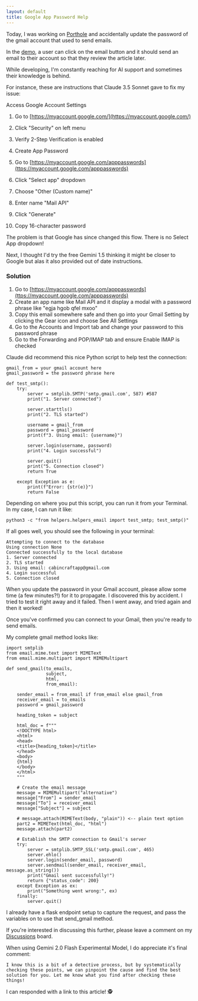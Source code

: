 ```yaml
---
layout: default
title: Google App Password Help
---
```


Today, I was working on [Porthole](https://github.com/headwinds/headwinds/wiki/Porthole-Chrome-Extension) and accidentally update the password of the gmail account that used to send emails.

In the [demo](https://porthole-demo.vercel.app/), a user can click on the email button and it should send an email to their account so that they review the article later.

While developing, I'm constantly reaching for AI support and sometimes their knowledge is behind. 

For instance, these are instructions that Claude 3.5 Sonnet gave to fix my issue:

Access Google Account Settings

1. Go to [https://myaccount.google.com/](https://myaccount.google.com/)
1. Click "Security" on left menu
1. Verify 2-Step Verification is enabled
1. Create App Password

1. Go to [https://myaccount.google.com/apppasswords](ttps://myaccount.google.com/apppasswords)
1. Click "Select app" dropdown
1. Choose "Other (Custom name)"
1. Enter name "Mail API"
1. Click "Generate"
1. Copy 16-character password

The problem is that Google has since changed this flow. There is no Select App dropdown!

Next, I thought I'd try the free Gemini 1.5 thinking it might be closer to Google but alas it also provided out of date instructions. 

### Solution

1. Go to [https://myaccount.google.com/apppasswords](ttps://myaccount.google.com/apppasswords)
1. Create an app name like Mail API and it display a modal with a password phrase like "egja hgob qfel mxoo"
1. Copy this email somewhere safe and then go into your Gmail Setting by clicking the Gear icon and choose See All Settings
1. Go to the Accounts and Import tab and change your password to this password phrase
1. Go to the Forwarding and POP/IMAP tab and ensure Enable IMAP is checked

Claude did recommend this nice Python script to help test the connection:

```
gmail_from = your gmail account here
gmail_password = the password phrase here

def test_smtp():
    try:
        server = smtplib.SMTP('smtp.gmail.com', 587) #587
        print("1. Server connected")
        
        server.starttls()
        print("2. TLS started")
        
        username = gmail_from
        password = gmail_password
        print(f"3. Using email: {username}")
        
        server.login(username, password)
        print("4. Login successful")
        
        server.quit()
        print("5. Connection closed")
        return True

    except Exception as e:
        print(f"Error: {str(e)}")
        return False
```

Depending on where you put this script, you can run it from your Terminal. In my case, I can run it like:

```
python3 -c "from helpers.helpers_email import test_smtp; test_smtp()"
```

If all goes well, you should see the following in your terminal:

```
Attempting to connect to the database
Using connection None
Connected successfully to the local database
1. Server connected
2. TLS started
3. Using email: cabincraftapp@gmail.com
4. Login successful
5. Connection closed
```

When you update the password in your Gmail account, please allow some time (a few minutes?!) for it to propagate. I discovered this by accident. I tried to test it right away and it failed. Then I went away, and tried again and then it worked!

Once you've confirmed you can connect to your Gmail, then you're ready to send emails.

My complete gmail method looks like:

```
import smtplib
from email.mime.text import MIMEText
from email.mime.multipart import MIMEMultipart

def send_gmail(to_emails,
               subject,
               html,
               from_email):

    sender_email = from_email if from_email else gmail_from
    receiver_email = to_emails
    password = gmail_password

    heading_token = subject

    html_doc = f"""
    <!DOCTYPE html>
    <html>
    <head>
    <title>{heading_token}</title>
    </head>
    <body>
    {html}
    </body>
    </html>
    """

    # Create the email message
    message = MIMEMultipart("alternative")
    message["From"] = sender_email
    message["To"] = receiver_email
    message["Subject"] = subject

    # message.attach(MIMEText(body, "plain")) <-- plain text option
    part2 = MIMEText(html_doc, "html")
    message.attach(part2)

    # Establish the SMTP connection to Gmail's server
    try:
        server = smtplib.SMTP_SSL('smtp.gmail.com', 465)
        server.ehlo()
        server.login(sender_email, password)
        server.sendmail(sender_email, receiver_email, message.as_string())
        print("Gmail sent successfully!")
        return {"status_code": 200}
    except Exception as ex:
        print("Something went wrong:", ex)
    finally:
        server.quit()
```

I already have a flask endpoint setup to capture the request, and pass the variables on to use that send_gmail method.

If you're interested in discussing this further, please leave a comment on my [Discussions](https://github.com/headwinds/headwinds/discussions) board.

When using Gemini 2.0 Flash Experimental Model, I do appreciate it's final comment:

```
I know this is a bit of a detective process, but by systematically checking these points, we can pinpoint the cause and find the best solution for you. Let me know what you find after checking these things!
```

I can responded with a link to this article! 🕵️